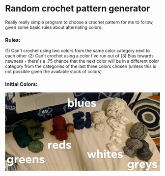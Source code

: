 # Random crochet pattern generator

Really really simple program to choose a crochet pattern for me to follow,
given some basic rules about alternating colors.

### Rules:
(1) Can't crochet using two colors from the same color category next to each
    other
(2) Can't crochet using a color I've run out of
(3) Bias towards newness - there's a .75 chance that the next color will be
    in a different color category from the categories of the last three colors 
    chosen (unless this is not possible given the available stock of colors)

### Initial Colors:
![alt text](colors.jpg "Colors")
